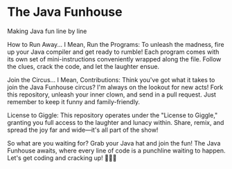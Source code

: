 # The Java Funhouse
Making Java fun line by line

How to Run Away... I Mean, Run the Programs:
To unleash the madness, fire up your Java compiler and get ready to rumble! Each program comes with its own set of mini-instructions conveniently wrapped along the file. Follow the clues, crack the code, and let the laughter ensue.

Join the Circus... I Mean, Contributions:
Think you've got what it takes to join the Java Funhouse circus? I'm always on the lookout for new acts! Fork this repository, unleash your inner clown, and send in a pull request. Just remember to keep it funny and family-friendly.

License to Giggle:
This repository operates under the "License to Giggle," granting you full access to the laughter and lunacy within. Share, remix, and spread the joy far and wide—it's all part of the show!

So what are you waiting for? Grab your Java hat and join the fun! The Java Funhouse awaits, where every line of code is a punchline waiting to happen. Let's get coding and cracking up! 🎩🤡🎉
